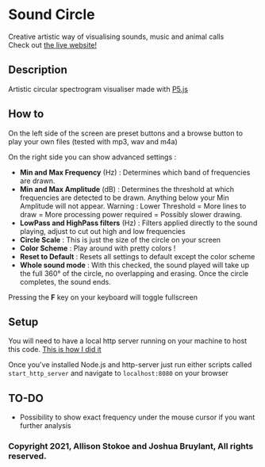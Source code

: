 # Sound Circle
Creative artistic way of visualising sounds, music and animal calls  
Check out [the live website!](https://frazic.github.io/Sound_Circle/)

## Description
Artistic circular spectrogram visualiser made with [P5.js](https://p5js.org/)

## How to
On the left side of the screen are preset buttons and a browse button to play your own files (tested with mp3, wav and m4a)

On the right side you can show advanced settings : 
- **Min and Max Frequency** (Hz) : Determines which band of frequencies are drawn.
- **Min and Max Amplitude** (dB) : Determines the threshold at which frequencies are detected to be drawn. Anything below your Min Amplitude will not appear. Warning : Lower Threshold = More lines to draw = More processing power required = Possibly slower drawing.
- **LowPass and HighPass filters** (Hz) : Filters applied directly to the sound playing, adjust to cut out high and low frequencies
- **Circle Scale** : This is just the size of the circle on your screen
- **Color Scheme** : Play around with pretty colors !
- **Reset to Default** : Resets all settings to default except the color scheme
- **Whole sound mode** : With this checked, the sound played will take up the full 360° of the circle, no overlapping and erasing. Once the circle completes, the sound ends. 

Pressing the **F** key on your keyboard will toggle fullscreen

## Setup
You will need to have a local http server running on your machine to host this code. 
[This is how I did it](https://github.com/processing/p5.js/wiki/Local-server#node-http-server)

Once you've installed Node.js and http-server just run either scripts called `start_http_server` and navigate to `localhost:8080` on your browser

## TO-DO
- Possibility to show exact frequency under the mouse cursor if you want further analysis

### Copyright 2021, Allison Stokoe and Joshua Bruylant, All rights reserved.
